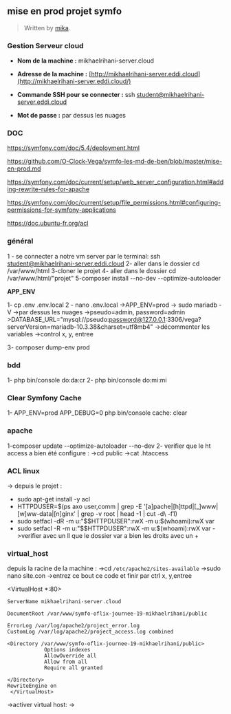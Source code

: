 
## mise en prod projet symfo

> Written by [mika](https://github.com/mikhaelrihani/).
### Gestion Serveur cloud
 -   **Nom de la machine :**  mikhaelrihani-server.cloud
-   **Adresse de la machine :**  [http://mikhaelrihani-server.eddi.cloud](http://mikhaelrihani-server.eddi.cloud/)


-   **Commande SSH pour se connecter :** ssh student@mikhaelrihani-server.eddi.cloud
-   **Mot de passe :** par dessus les nuages
### DOC

https://symfony.com/doc/5.4/deployment.html
 
 https://github.com/O-Clock-Vega/symfo-les-md-de-ben/blob/master/mise-en-prod.md

https://symfony.com/doc/current/setup/web_server_configuration.html#adding-rewrite-rules-for-apache

https://symfony.com/doc/current/setup/file_permissions.html#configuring-permissions-for-symfony-applications

https://doc.ubuntu-fr.org/acl

 ### général
1 - se connecter a notre vm server par le terminal: ssh    student@mikhaelrihani-server.eddi.cloud
2- aller dans le dossier cd /var/www/html 
3-cloner le projet 
4- aller dans le dossier cd /var/www/html/"projet"
5-composer install --no-dev --optimize-autoloader

**APP_ENV**

1- cp .env .env.local
2 - nano .env.local
    ->APP_ENV=prod
    -> sudo mariadb -V
    ->par dessus les nuages
    ->pseudo=admin, password=admin
    >DATABASE_URL="mysql://pseudo:password@127.0.0.1:3306/vega? serverVersion=mariadb-10.3.38&charset=utf8mb4"
   ->décommenter les variables 
   ->control x, y, entree
   
   3- composer dump-env prod
   
   ### bdd
  1- php bin/console do:da:cr
  2- php bin/console do:mi:mi
  
### Clear  Symfony Cache

1- APP_ENV=prod APP_DEBUG=0 php bin/console cache: clear

### apache
1-composer update  --optimize-autoloader --no-dev 
2- verifier que le ht access a bien été configure : 
->cd public
->cat .htaccess

### ACL linux

-> depuis le projet :
- sudo apt-get install -y acl
- HTTPDUSER=$(ps axo user,comm | grep -E '[a]pache|[h]ttpd|[_]www|[w]ww-data|[n]ginx' | grep -v root | head -1 | cut -d\  -f1)
- sudo setfacl -dR -m u:"$$HTTPDUSER":rwX -m u:$(whoami):rwX var
- sudo setfacl -R -m u:"$$HTTPDUSER":rwX -m u:$(whoami):rwX var
->verifier avec un ll que le dossier var a bien les droits  avec un +

### virtual_host

depuis la racine de la machine :
->cd `/etc/apache2/sites-available`
->sudo nano site.con
->entrez ce bout ce code et finir par ctrl x, y,entree

<VirtualHost *:80>

    ServerName mikhaelrihani-server.cloud
    
    DocumentRoot /var/www/symfo-oflix-journee-19-mikhaelrihani/public
    
    ErrorLog /var/log/apache2/project_error.log
    CustomLog /var/log/apache2/project_access.log combined
    
    <Directory /var/www/symfo-oflix-journee-19-mikhaelrihani/public>     
                Options indexes
                AllowOverride all
                Allow from all
                Require all granted
                
    </Directory>
    RewriteEngine on
     </VirtualHost>
->activer virtual host:
->








<!--stackedit_data:
eyJoaXN0b3J5IjpbMTQxMDAyMjYwNSwxNzYzOTkwOTQyLC0xMD
I3MTkyMTM4LC04MDgyMzA2MjksLTg1MTcwNDc4NSwxNDc2NTI3
ODg0LC0xNzM3MTEyMTkwLC0xMTczNjUwNTgwLC0xNDkyODM2MT
UzLC02NDYzNzk0MTAsLTEzNzA4ODQ4MTMsLTIwODY4MDgzNzIs
MjEyNTM1MjQ0MV19
-->